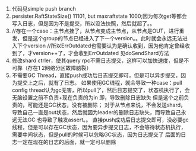 1. 代码见simple push branch
2. persister.RaftStateSize() 11101, but maxraftstate 1000;因为每次get等都会写入日志，但是因为不是提交，所以没法快照，然后就超了。。
3. //存在一个case：主节点挂了，从节点变成主节点，从节点是OUT，进行重发，但是这个group的节点已经进入了下一个version。。此时就会永远无法进入下个version
    //所以ErrOutdated也需要认为是确认收到，因为他肯定曾经收到了，才version++了，才会收到ErrOutdated
见doSendShard方法
4. 修改shard ctrler，使其query rpc不需日志提交，这样可以加快速度，但是不可靠（存在1 2网络分区故障脑裂）
5. 不需要GC Thread，直接push成功后日志提交即可，但是可以异步提交，因为提交上之后，就有了日志。
如果使用GC线程，就会导致一种case：pull config thread认为gc无害，所以pull了，然后日志提交了，状态机执行了，会无脑设置之前不负责+现在负责的为in
即，导致删除日志缺失
但是这个之前负责的，可能还是GC状态，没有被删除；
对于从节点来说，不会发送shard，导致自己一直是out状态，然后就因为leader的删除日志缺失，而导致自己永远无法GC
也导致了触发assert。。
直接push成功后日志提交即可，没必要gc线程，但是可以存在GC状态，因为要异步提交日志，不会等待状态机执行，需要中间状态，但是pull的时候可以忽略GC状态，因为日志提交了
后面的日志一定在现在的日志的后面，就一定可以删除